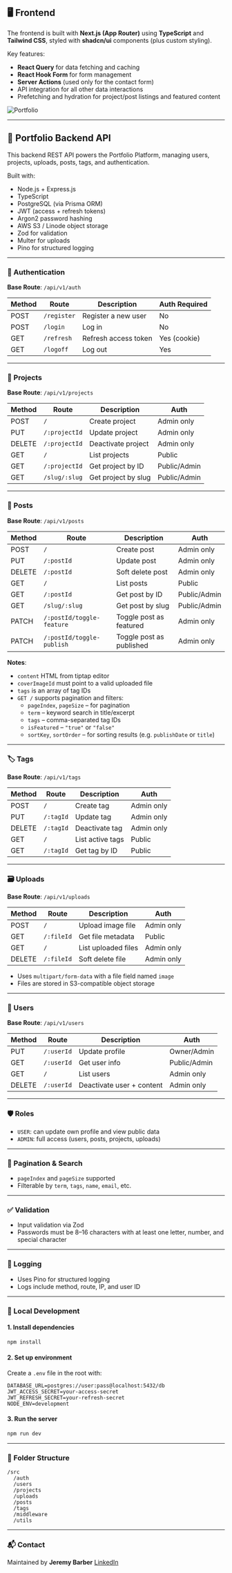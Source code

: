 ## 🖥 Frontend

The frontend is built with **Next.js (App Router)** using **TypeScript** and **Tailwind CSS**, styled with **shadcn/ui** components (plus custom styling).

Key features:

- **React Query** for data fetching and caching
- **React Hook Form** for form management
- **Server Actions** (used only for the contact form)
- API integration for all other data interactions
- Prefetching and hydration for project/post listings and featured content

![Portfolio](./port.png)

---

## 🧠 Portfolio Backend API

This backend REST API powers the Portfolio Platform, managing users, projects, uploads, posts, tags, and authentication.

Built with:

- Node.js + Express.js
- TypeScript
- PostgreSQL (via Prisma ORM)
- JWT (access + refresh tokens)
- Argon2 password hashing
- AWS S3 / Linode object storage
- Zod for validation
- Multer for uploads
- Pino for structured logging

---

### 🔐 Authentication

**Base Route**: `/api/v1/auth`

| Method | Route       | Description          | Auth Required |
| ------ | ----------- | -------------------- | ------------- |
| POST   | `/register` | Register a new user  | No            |
| POST   | `/login`    | Log in               | No            |
| GET    | `/refresh`  | Refresh access token | Yes (cookie)  |
| GET    | `/logoff`   | Log out              | Yes           |

---

### 📂 Projects

**Base Route**: `/api/v1/projects`

| Method | Route         | Description         | Auth         |
| ------ | ------------- | ------------------- | ------------ |
| POST   | `/`           | Create project      | Admin only   |
| PUT    | `/:projectId` | Update project      | Admin only   |
| DELETE | `/:projectId` | Deactivate project  | Admin only   |
| GET    | `/`           | List projects       | Public       |
| GET    | `/:projectId` | Get project by ID   | Public/Admin |
| GET    | `/slug/:slug` | Get project by slug | Public/Admin |

---

### 📝 Posts

**Base Route**: `/api/v1/posts`

| Method | Route                     | Description              | Auth         |
| ------ | ------------------------- | ------------------------ | ------------ |
| POST   | `/`                       | Create post              | Admin only   |
| PUT    | `/:postId`                | Update post              | Admin only   |
| DELETE | `/:postId`                | Soft delete post         | Admin only   |
| GET    | `/`                       | List posts               | Public       |
| GET    | `/:postId`                | Get post by ID           | Public/Admin |
| GET    | `/slug/:slug`             | Get post by slug         | Public/Admin |
| PATCH  | `/:postId/toggle-feature` | Toggle post as featured  | Admin only   |
| PATCH  | `/:postId/toggle-publish` | Toggle post as published | Admin only   |

**Notes**:

- `content` HTML from tiptap editor
- `coverImageId` must point to a valid uploaded file
- `tags` is an array of tag IDs
- `GET /` supports pagination and filters:
  - `pageIndex`, `pageSize` – for pagination
  - `term` – keyword search in title/excerpt
  - `tags` – comma-separated tag IDs
  - `isFeatured` – `"true"` or `"false"`
  - `sortKey`, `sortOrder` – for sorting results (e.g. `publishDate` or `title`)

---

### 🏷 Tags

**Base Route**: `/api/v1/tags`

| Method | Route     | Description      | Auth       |
| ------ | --------- | ---------------- | ---------- |
| POST   | `/`       | Create tag       | Admin only |
| PUT    | `/:tagId` | Update tag       | Admin only |
| DELETE | `/:tagId` | Deactivate tag   | Admin only |
| GET    | `/`       | List active tags | Public     |
| GET    | `/:tagId` | Get tag by ID    | Public     |

---

### 🗃 Uploads

**Base Route**: `/api/v1/uploads`

| Method | Route      | Description         | Auth       |
| ------ | ---------- | ------------------- | ---------- |
| POST   | `/`        | Upload image file   | Admin only |
| GET    | `/:fileId` | Get file metadata   | Public     |
| GET    | `/`        | List uploaded files | Admin only |
| DELETE | `/:fileId` | Soft delete file    | Admin only |

- Uses `multipart/form-data` with a file field named `image`
- Files are stored in S3-compatible object storage

---

### 👤 Users

**Base Route**: `/api/v1/users`

| Method | Route      | Description               | Auth         |
| ------ | ---------- | ------------------------- | ------------ |
| PUT    | `/:userId` | Update profile            | Owner/Admin  |
| GET    | `/:userId` | Get user info             | Public/Admin |
| GET    | `/`        | List users                | Admin only   |
| DELETE | `/:userId` | Deactivate user + content | Admin only   |

---

### 🛡 Roles

- `USER`: can update own profile and view public data
- `ADMIN`: full access (users, posts, projects, uploads)

---

### 🔄 Pagination & Search

- `pageIndex` and `pageSize` supported
- Filterable by `term`, `tags`, `name`, `email`, etc.

---

### ✅ Validation

- Input validation via Zod
- Passwords must be 8–16 characters with at least one letter, number, and special character

---

### 📝 Logging

- Uses Pino for structured logging
- Logs include method, route, IP, and user ID

---

### 🧪 Local Development

#### 1. Install dependencies

```bash
npm install
```

#### 2. Set up environment

Create a `.env` file in the root with:

```
DATABASE_URL=postgres://user:pass@localhost:5432/db
JWT_ACCESS_SECRET=your-access-secret
JWT_REFRESH_SECRET=your-refresh-secret
NODE_ENV=development
```

#### 3. Run the server

```bash
npm run dev
```

---

### 📁 Folder Structure

```
/src
  /auth
  /users
  /projects
  /uploads
  /posts
  /tags
  /middleware
  /utils
```

---

### 📬 Contact

Maintained by **Jeremy Barber**
[LinkedIn](https://linkedin.com/in/jeremydanielbarber)

